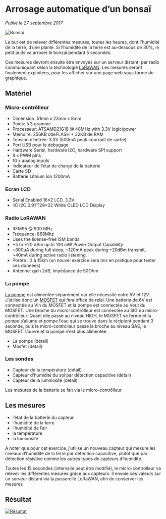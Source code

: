 # Arrosage automatique d’un bonsaï 

*Publié le 27 septembre 2017*

![Bonsai](Assets/images/bonsai.jpg "Bonsai")

Le but est de relever différentes mesures, toutes les heures, dont l’humidité de la terre, d’une plante. Si l’humidité de la terre est au-dessous de 30%, le petit puits va arroser le bonzaï pendant 5 secondes.

Ces mesures devront ensuite être envoyés sur un serveur distant, par radio communiquant selon la technologie [LoRaWAN](https://fr.wikipedia.org/wiki/LoRaWAN). Les mesures seront finalement exploitées, pour les afficher sur une page web sous forme de graphique.

## Matériel

### Micro-contrôlleur

* Dimension: 51mm x 23mm x 8mm
* Poids: 5.3 gramme
* Processeur: ATSAMD21G18 @ 48MHz with 3.3V logic/power
* Mémoire: 256KB odeFLASH + 32KB de RAM
* Tension d’entrée: 3.3V (500mA peak courrant de sortie)
* Port USB pour le debugage
* Hardware Serial, hardware I2C, hardware SPI support
* 8 x PWM pins
* 10 x analog inputs
* Indicateur de l’état de charge de la batterie
* Carte SD
* Batterie Lithium Ion 1200mA

### Ecran LCD

* Serial Enabled 16×2 LCD, 3,3V
* IIC I2C 0.91″128×32 White OLED LCD Display

### Radio LoRAWAN

* RFM95 @ 900 MHz
* Fréquence: 868Mhz
* Uses the license-free ISM bands
* +5 to +20 dBm up to 100 mW Power Output Capability
* ~300uA during full sleep, ~120mA peak during +20dBm transmit, ~40mA during active radio listening.
* Portée : 3 à 15km (un nouvel exercice sera mis en pratique pour tester ces données)
* Antenne: gain 2dB, Impédance de 50Ohm

### La pompe
[La pompe](https://www.seeedstudio.com/6V-Mini-Water-Pump-p-1945.html) est alimentée séparément car elle nécessite entre 5V et 12V. J’utilise donc un [MOSFET](https://www.seeedstudio.com/Grove-MOSFET.html) qui fera office de relai. Une batterie de 6V est connectée au Vin du MOSFET et la pompe est connectée au Vout du MOSFET. Une broche du micro-contrôlleur est connectée au SIG du micro-contrôlleur. Quant elle passe au niveau HIGH, le MOSFET se ferme et la pompe s’allume et pompe l’eau qui se trouve dans le récipient pendant 3 seconde, puis le micro-controlleur passe la broche au niveau BAS, le MOSFET s’ouvre et la pompe n’est plus alimentée.

* La pompe (détail)
* Mosfet (détail)

### Les sondes

* Capteur de la température (détail)
* Capteur d’humidité du sol par détection capacitive (détail)
* Capteur de la luminosité (détail)

Les mesures de la batterie se fait via le micro-contrôlleur


## Les mesures

* l’état de la batterie du capteur
* l’humidité de la terre
* l’humidité de l’air
* la température
* la luminosité

 A noter que pour cet exercice, j’utilise un nouveau capteur qui mesure les niveaux d’humidité de la terre par détection capacitive, plutôt que par détection résistive comme les autres types de capteurs d’humidité.

Toutes les 15 secondes (intervalle peut être modifié), le micro-controlleur va relever les différentes mesures grâce aux capteurs. Il envoie ces valeurs sur un serveur distant via la passerelle LoRaWAN, afin de conserver les mesures

## Résultat

[![Résultat](Assets/images/bonzai-graphique.jpg "Résultat")](https://www.eco-sensors.ch/measures/show_node1.php)